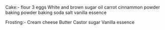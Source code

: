 Cake:-
flour
3 eggs
White and brown sugar 
oil
carrot
cinnammon powder
baking powder
baking soda
salt
vanilla essence

Frosting:-
Cream cheese
Butter
Castor sugar
Vanilla essence